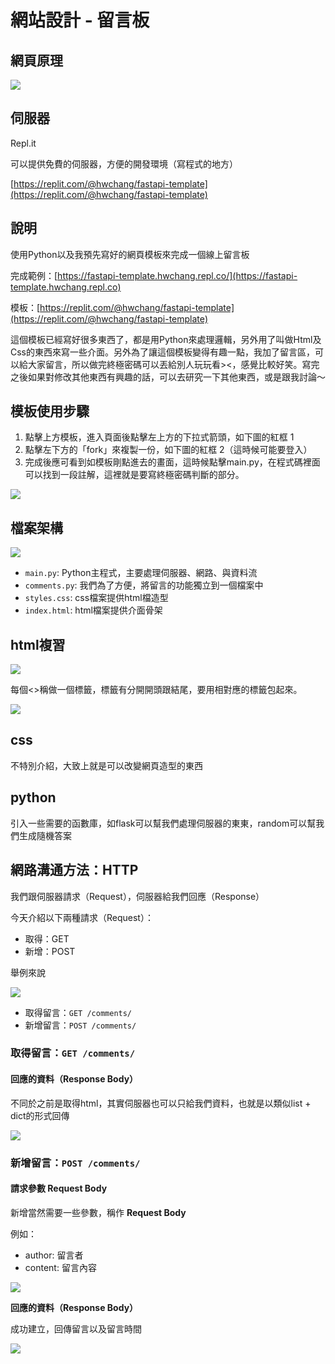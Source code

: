 # 網站設計 - 留言板

## 網頁原理

![](<.gitbook/assets/image (125).png>)

## 伺服器

Repl.it

可以提供免費的伺服器，方便的開發環境（寫程式的地方）

[https://replit.com/@hwchang/fastapi-template](https://replit.com/@hwchang/fastapi-template)

## 說明

使用Python以及我預先寫好的網頁模板來完成一個線上留言板

完成範例：[https://fastapi-template.hwchang.repl.co/](https://fastapi-template.hwchang.repl.co)

模板：[https://replit.com/@hwchang/fastapi-template](https://replit.com/@hwchang/fastapi-template)

這個模板已經寫好很多東西了，都是用Python來處理邏輯，另外用了叫做Html及Css的東西來寫一些介面。另外為了讓這個模板變得有趣一點，我加了留言區，可以給大家留言，所以做完終極密碼可以丟給別人玩玩看><，感覺比較好笑。寫完之後如果對修改其他東西有興趣的話，可以去研究一下其他東西，或是跟我討論～

## 模板使用步驟

1. 點擊上方模板，進入頁面後點擊左上方的下拉式箭頭，如下圖的紅框 1
2. 點擊左下方的「fork」來複製一份，如下圖的紅框 2（這時候可能要登入）
3. 完成後應可看到如模板剛點進去的畫面，這時候點擊main.py，在程式碼裡面可以找到一段註解，這裡就是要寫終極密碼判斷的部分。

![](<.gitbook/assets/image (122).png>)

## 檔案架構

![](<.gitbook/assets/image (124).png>)

* `main.py`: Python主程式，主要處理伺服器、網路、與資料流
* `comments.py`: 我們為了方便，將留言的功能獨立到一個檔案中
* `styles.css`: css檔案提供html檔造型
* `index.html`: html檔案提供介面骨架

## html複習

![](<.gitbook/assets/image (123).png>)

每個<>稱做一個標籤，標籤有分開開頭跟結尾，要用相對應的標籤包起來。



![](<.gitbook/assets/image (128).png>)



## css

不特別介紹，大致上就是可以改變網頁造型的東西

## python

引入一些需要的函數庫，如flask可以幫我們處理伺服器的東東，random可以幫我們生成隨機答案





## 網路溝通方法：HTTP

我們跟伺服器請求（Request），伺服器給我們回應（Response）

今天介紹以下兩種請求（Request）：

* 取得：GET
* 新增：POST

舉例來說

![](<.gitbook/assets/image (127).png>)

* 取得留言：`GET /comments/`
* 新增留言：`POST /comments/`

### 取得留言：`GET /comments/`

#### **回應的資料（Response Body）**

不同於之前是取得html，其實伺服器也可以只給我們資料，也就是以類似list + dict的形式回傳

![](<.gitbook/assets/image (121).png>)

### 新增留言：`POST /comments/`

#### **請求參數 Request Body**

新增當然需要一些參數，稱作 **Request Body**

例如：

* author: 留言者
* content: 留言內容

![](<.gitbook/assets/image (126).png>)

**回應的資料（Response Body）**

成功建立，回傳留言以及留言時間

![](<.gitbook/assets/image (120).png>)

